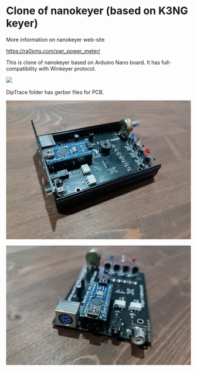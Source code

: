# Clone of nanokeyer (based on K3NG keyer)

More information on nanokeyer web-site

https://ra0sms.com/swr_power_meter/

This is clone of nanokeyer based on Arduino Nano board. It has full-compatibility with Winkeyer protocol.

![](nanokeyer.jpg)

DipTrace folder has gerber files for PCB.

![](pics/1.jpg)

![](pics/2.jpg)